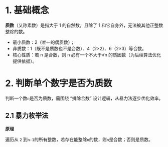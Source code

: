 # 1. 基础概念

**质数**（又称素数）是指大于 1 的自然数，且除了 1 和它自身外，无法被其他正整数整除的数。

- 最小质数：2（唯一的偶质数）；
- 非质数：1（既不是质数也不是合数）、4（2×2）、6（2×3）等合数。
- 核心性质：若 n 是合数，则 n 必有一个不大于√n 的质因数（为后续算法优化提供依据）。

# 2. 判断单个数字是否为质数

判断一个数`n`是否为质数，需围绕 “排除合数” 设计逻辑，从暴力法逐步优化效率。

## 2.1 暴力枚举法

**原理**

遍历从 `2` 到`n-1`的所有整数，若存在能整除`n`的数，则`n`是合数；否则是质数。

